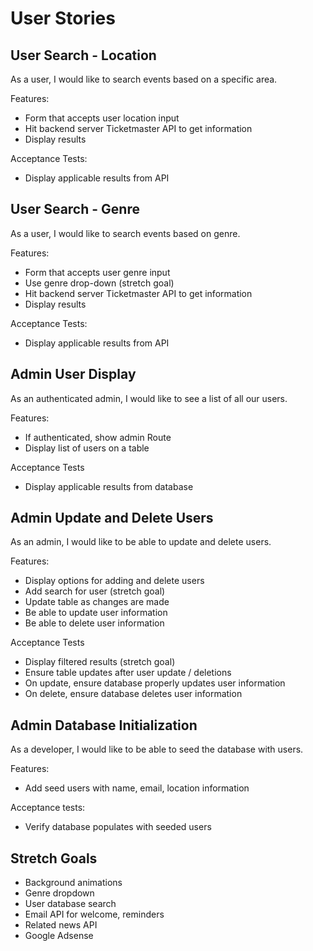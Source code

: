 # User Stories

## User Search - Location

As a user, I would like to search events based on a specific area.

Features:

- Form that accepts user location input
- Hit backend server Ticketmaster API to get information
- Display results

Acceptance Tests:

- Display applicable results from API

## User Search - Genre

As a user, I would like to search events based on genre.

Features:

- Form that accepts user genre input
- Use genre drop-down (stretch goal)
- Hit backend server Ticketmaster API to get information
- Display results

Acceptance Tests:

- Display applicable results from API

## Admin User Display

As an authenticated admin, I would like to see a list of all our users.

Features:

- If authenticated, show admin Route
- Display list of users on a table

Acceptance Tests

- Display applicable results from database

## Admin Update and Delete Users

As an admin, I would like to be able to update and delete users.

Features:

- Display options for adding and delete users
- Add search for user (stretch goal)
- Update table as changes are made
- Be able to update user information
- Be able to delete user information

Acceptance Tests

- Display filtered results (stretch goal)
- Ensure table updates after user update / deletions
- On update, ensure database properly updates user information
- On delete, ensure database deletes user information

## Admin Database Initialization

As a developer, I would like to be able to seed the database with users.

Features:

- Add seed users with name, email, location information

Acceptance tests:

- Verify database populates with seeded users

## Stretch Goals

- Background animations
- Genre dropdown
- User database search
- Email API for welcome, reminders
- Related news API
- Google Adsense
